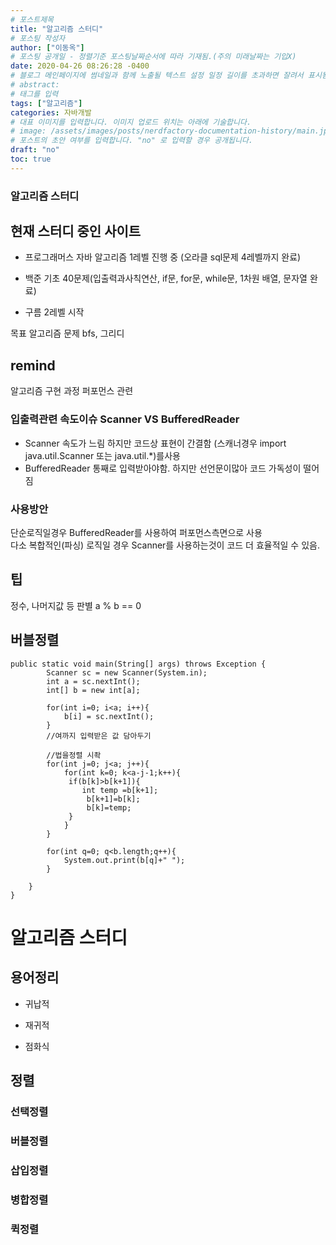 ```yaml
---
# 포스트제목
title: "알고리즘 스터디"
# 포스팅 작성자
author: ["이동옥"] 
# 포스팅 공개일 - 정렬기준 포스팅날짜순서에 따라 기재됨.(주의 미래날짜는 기입X)
date: 2020-04-26 08:26:28 -0400
# 블로그 메인페이지에 썸네일과 함께 노출될 텍스트 설정 일정 길이를 초과하면 잘려서 표시됨.
# abstract:
# 태그를 입력
tags: ["알고리즘"]
categories: 자바개발
# 대표 이미지를 입력합니다. 이미지 업로드 위치는 아래에 기술합니다.
# image: /assets/images/posts/nerdfactory-documentation-history/main.jpg
# 포스트의 초안 여부를 입력합니다. "no" 로 입력할 경우 공개됩니다.
draft: "no"
toc: true
---
```


### 알고리즘 스터디

## 현재 스터디 중인 사이트
 - 프로그래머스 자바 알고리즘 1레벨 진행 중 (오라클 sql문제 4레벨까지 완료)
 
 - 백준  기초 40문제(입출력과사칙연산, if문, for문, while문, 1차원 배열, 문자열 완료)
 - 구름   2레벨 시작
 
목표 알고리즘 문제
bfs, 그리디



## remind   
알고리즘 구현 과정 퍼포먼스 관련  

### 입출력관련 속도이슈  Scanner VS BufferedReader  
- Scanner 속도가 느림 하지만 코드상 표현이 간결함 (스캐너경우 import java.util.Scanner 또는 java.util.*)를사용
- BufferedReader 통째로 입력받아야함. 하지만 선언문이많아 코드 가독성이 떨어짐  

### 사용방안  
단순로직일경우 BufferedReader를 사용하여 퍼포먼스측면으로 사용  
다소 복합적인(파싱) 로직일 경우 Scanner를 사용하는것이 코드 더 효율적일 수 있음.   

## 팁
정수, 나머지값 등 판별
a % b == 0 



## 버블정렬
```
public static void main(String[] args) throws Exception {
		Scanner sc = new Scanner(System.in);
		int a = sc.nextInt();
		int[] b = new int[a];
				
		for(int i=0; i<a; i++){
			b[i] = sc.nextInt();
		}
		//여까지 입력받은 값 담아두기
		
		//법을정렬 시좍
		for(int j=0; j<a; j++){
			for(int k=0; k<a-j-1;k++){
			 if(b[k]>b[k+1]){
				int temp =b[k+1];
				 b[k+1]=b[k];
				 b[k]=temp;
			 }
			}
		}
		
		for(int q=0; q<b.length;q++){
			System.out.print(b[q]+" ");
		}
		
	}
}
```







# 알고리즘 스터디
 
## 용어정리  
 - 귀납적  

 - 재귀적  
 - 점화식  



## 정렬

### 선택정렬

### 버블정렬

### 삽입정렬

### 병합정렬

### 퀵정렬
